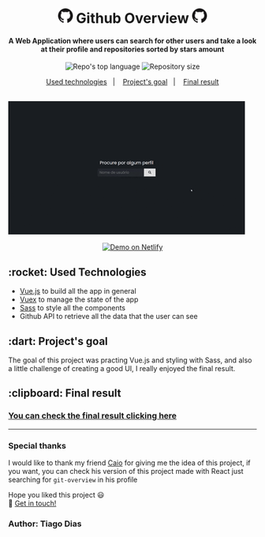 <h1 align="center">
  <img width="30" src="src/assets/images/GitHub-Mark-64px.png">
  Github Overview 
  <img width="30" src="src/assets/images/GitHub-Mark-64px.png">
</h1>

<h4 align="center">
  A Web Application where users can search for other users and take a look at their profile and repositories sorted by stars amount
</h4>

<p align="center">
  <img alt="Repo's top language" src="https://img.shields.io/static/v1?label=Main%20technology&message=Vue.js&style=for-the-badge&color=24B36B&labelColor=000000">
  <img alt="Repository size" src="https://img.shields.io/static/v1?label=Repo%20size&message=0.8%20MB&style=for-the-badge&color=24B36B&labelColor=000000">
</p>

<p align="center">
  <a href="#technologies">Used technologies</a>&nbsp;&nbsp;&nbsp;|&nbsp;&nbsp;&nbsp;
  <a href="#objective">Project's goal</a>&nbsp;&nbsp;&nbsp;|&nbsp;&nbsp;&nbsp;
  <a href="#final-result">Final result</a>
</p>

&nbsp;&nbsp;&nbsp;&nbsp;&nbsp;&nbsp;&nbsp;&nbsp;&nbsp;
&nbsp;&nbsp;&nbsp;&nbsp;&nbsp;&nbsp;&nbsp;&nbsp;&nbsp;
&nbsp;&nbsp;&nbsp;&nbsp;&nbsp;&nbsp;&nbsp;&nbsp;&nbsp;
&nbsp;&nbsp;&nbsp;&nbsp;&nbsp;&nbsp;&nbsp;&nbsp;&nbsp;
&nbsp;&nbsp;&nbsp;&nbsp;![](./screenshots/Preview.gif)

<p align="center">
  <a href="https://github-profile-overview.netlify.app/" target="_blank">
    <img alt="Demo on Netlify" src="https://res.cloudinary.com/lukemorales/image/upload/v1563043495/readme_logos/demo_on_netlify_bbuvjz.png">
  </a>  
</p>

<h2 id="techonologies" name="technologies">
  :rocket: Used Technologies
</h2>

- [Vue.js](https://br.vuejs.org) to build all the app in general
- [Vuex](https://vuex.vuejs.org/) to manage the state of the app
- [Sass](https://sass-lang.com/) to style all the components
- Github API to retrieve all the data that the user can see

<h2 id="objective" name="objective">
  :dart: Project's goal
</h2>

The goal of this project was practing Vue.js and styling with Sass, and also a little challenge of creating a good UI, I really enjoyed the final result.

<h2 id="final-result" name="final-result">
  :clipboard: Final result
</h2>

### [You can check the final result clicking here](https://github-profile-overview.netlify.app/)

---

### Special thanks

I would like to thank my friend [Caio](https://github.com/CaioAugustoo) for giving me the idea of this project, if you want, you can check his version of this project made with React just searching for `git-overview` in his profile

Hope you liked this project :smiley:<br>
:wave: [Get in touch!](https://www.linkedin.com/in/tiagodiass)

### Author: Tiago Dias
